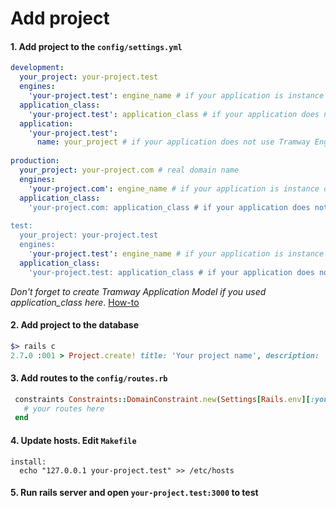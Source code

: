 # Add project

#### 1. Add project to the `config/settings.yml`

```yaml
development:
  your_project: your-project.test
  engines:
    'your-project.test': engine_name # if your application is instance of some Tramway Engine
  application_class:
    'your-project.test': application_class # if your application does not use Tramway Engine
  application:
    'your-project.test':
      name: your_project # if your application does not use Tramway Engine and does not have Tramway Application Model
  
production:
  your_project: your-project.com # real domain name
  engines:
    'your-project.com': engine_name # if your application is instance of some Tramway Engine
  application_class:
    'your-project.com: application_class # if your application does not use Tramway Engine
  
test:
  your_project: your-project.test
  engines:
    'your-project.test': engine_name # if your application is instance of some Tramway Engine
  application_class:
    'your-project.test: application_class # if your application does not use Tramway Engine
```

*Don't forget to create Tramway Application Model if you used application_class here*. [How-to](https://github.com/Purple-Magic/tramway-core#how-to-create-model-that-will-be-an-application-model-for-the-tramway)

#### 2. Add project to the database

```ruby
$> rails c
2.7.0 :001 > Project.create! title: 'Your project name', description: 'This is my application', url: 'your-project.com'
```

#### 3. Add routes to the `config/routes.rb`

```ruby
 constraints Constraints::DomainConstraint.new(Settings[Rails.env][:your_project]) do
   # your routes here
 end
```
#### 4. Update hosts. Edit `Makefile`

```make
install:
  echo "127.0.0.1 your-project.test" >> /etc/hosts
```

#### 5. Run rails server and open `your-project.test:3000` to test
